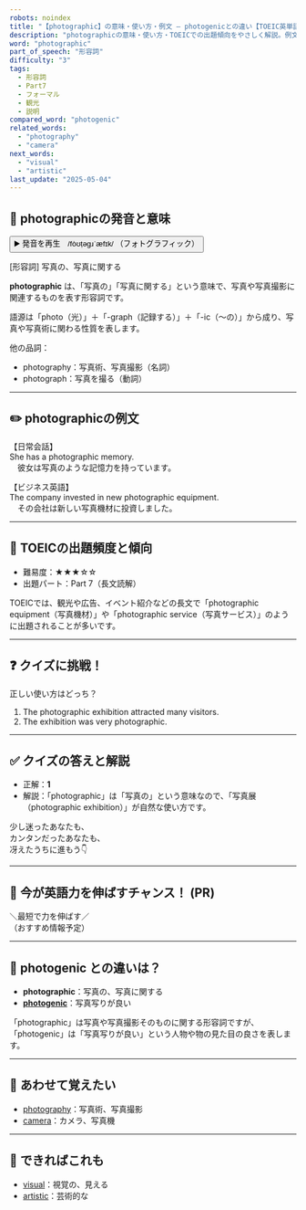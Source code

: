 ```yaml
---
robots: noindex
title: "【photographic】の意味・使い方・例文 ― photogenicとの違い【TOEIC英単語】"
description: "photographicの意味・使い方・TOEICでの出題傾向をやさしく解説。例文・クイズ付きでphotogenicとの違いもわかりやすく学べます。"
word: "photographic"
part_of_speech: "形容詞"
difficulty: "3"
tags:
  - 形容詞
  - Part7
  - フォーマル
  - 観光
  - 説明
compared_word: "photogenic"
related_words:
  - "photography"
  - "camera"
next_words:
  - "visual"
  - "artistic"
last_update: "2025-05-04"
---
```


## 🔰 photographicの発音と意味

<button class="play-audio" onclick="playTTS('photographic')">
  <span class="play-audio-main">
    ▶️ 発音を再生　/fòʊṭəɡɹˈæfɪk/
  </span>
  <span class="play-audio-sub">
    （フォトグラフィック）
  </span>
</button>

[形容詞] 写真の、写真に関する

**photographic** は、「写真の」「写真に関する」という意味で、写真や写真撮影に関連するものを表す形容詞です。

語源は「photo（光）」＋「-graph（記録する）」＋「-ic（～の）」から成り、写真や写真術に関わる性質を表します。

他の品詞：  
- photography：写真術、写真撮影（名詞）
- photograph：写真を撮る（動詞）

---

## ✏️ photographicの例文

【日常会話】  
She has a photographic memory.  
　彼女は写真のような記憶力を持っています。

【ビジネス英語】  
The company invested in new photographic equipment.  
　その会社は新しい写真機材に投資しました。

---

## 🎯 TOEICの出題頻度と傾向

- 難易度：★★★☆☆
- 出題パート：Part 7（長文読解）

TOEICでは、観光や広告、イベント紹介などの長文で「photographic equipment（写真機材）」や「photographic service（写真サービス）」のように出題されることが多いです。

---

## ❓ クイズに挑戦！

正しい使い方はどっち？

1. The photographic exhibition attracted many visitors.  
2. The exhibition was very photographic.

---

## ✅ クイズの答えと解説

- 正解：**1**
- 解説：「photographic」は「写真の」という意味なので、「写真展（photographic exhibition）」が自然な使い方です。

少し迷ったあなたも、  
カンタンだったあなたも、  
冴えたうちに進もう👇️

---

## 🚀 今が英語力を伸ばすチャンス！ (PR)

<div class="info-center">
＼最短で力を伸ばす／<br>  
（おすすめ情報予定）
</div>

---

## 🤔  photogenic との違いは？

- **photographic**：写真の、写真に関する
- **[photogenic](/photogenic)**：写真写りが良い

「photographic」は写真や写真撮影そのものに関する形容詞ですが、「photogenic」は「写真写りが良い」という人物や物の見た目の良さを表します。

---

## 🧩 あわせて覚えたい

- [photography](/photography)：写真術、写真撮影
- [camera](/camera)：カメラ、写真機

---

## 📖 できればこれも

- [visual](/visual)：視覚の、見える
- [artistic](/artistic)：芸術的な

<!-- cvid: aid48_bid01 -->
